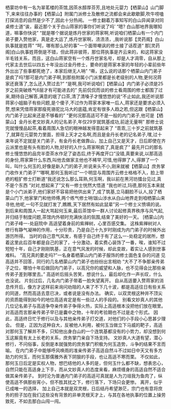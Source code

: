栖蒙坊中有一名为翠茗楼的茶馆,因茶水醇厚芬芳,且地处元婴力【栖蒙山】山门脚下,来来往往办事的【栖蒙山】附属门派修士及散修之流都会来此歇歇脚,吹牛唠嗑打探消息的自然是少不了,因此十分热闹。
一修士翻着万事知写的白山异闻录对同桌修士道“诶，最近那个关于白山蒋家的事你们听说了吗’
“嗯? 白山那地界我哪知道，嘛事你快说”
“就是哪个据说是炼丹世家的蒋家啊,听说咱们栖蒙山有一个内门弟子要入赘他家，真是走大运了,炼丹世家啊，渍渍渍，,我听说那【灵药阁】白山执事就是姓蒋”
“呵，哪有那么好的事”一个面带嘲讽的修士接了话茬道“ 那[灵药阁]白山执事姓蒋倒是不错，但此蒋非彼蒋，那位蒋执事是齐云来的，和这蒋家没半毛钱关系，而且，这白山蒋家空有一个炼丹世家名号，却是人才凋零，自从那上代家主去世后以四五十年没出过金丹修士，要命的是蒋家本家的年轻的小辈前些年外出出了些事都死绝了，本家后继无人呐”
“嘶，这么说的话那个栖蒙山内门弟子是疯了吗?那可是内门弟子啊,到那些附属小门派里都是长老级别的人物,更何况蒋家还衰落了,怎么还入赘过去?”
“是啊,我可听说咱们【栖蒙山】内门弟子必须是25岁之前突破练气6层才有可能进去的”
先前侃侃而谈的修士看周围的修士都围了过来,期待自己解答,满意的珉了口茶,清了清嗓子才慢悠悠的说“不止如此,我还听说那蒋家小姐脑子有些问题,是个傻子,不过作为蒋家本家唯一后人,蒋家还是要求必须入赘,想来凭借蒋家那瘦死骆驼比马大的底蕴,肯定有很多人趋之若,但这跟【栖蒙山】内门弟子比起来还是不够看的”
“更何况那高适可不是一般的内门弟子,他可是【栖蒙山】金丹长老文妙真人的记名弟子,年仅29岁就筑基成功,前途无量啊”
那修士说完就慢慢品起茶,看着周围人急切的眼神越发得意起来了
“乖乖,三十岁之前就筑基了,就算在元婴势力里面，担得上天才之名啊,而且是金丹长老的记名弟子,嘿,过十来年说不定就是关门弟子，有金丹长老做靠山，加上自己又是天才，日后即使在齐云派里也是有头有脸的人物,好好的入什么蒋家啊疯了,真是疯了”
最先开口的那名修士慢悠悠的品完半壶茶水作足了姿态后,终于再度开口“没错,真要来说,以那高适的身份,蒋家算什么东西,叫他去做家主他也不稀罕,可惜,他得罪了人,得罪了一个叫，叫什么何玉的,好像是新入门的弟子,听说来头不小,刚来就被【栖蒙山】庶务掌门收作关门弟子”“哪啊,那何玉我听过”一个明显与周围齐云修士格格不入，脸上带疤的粗犷修士打断道“我还说怎么那么耳熟,何玉啊，我以前在黑河坊擂台见过,真不是个东西
“对对,想起来了”又有一修士恍然大悟道
“我也听过,玛德,那何玉本来就是个小门派弟子,他们家好不容易把他供出来了,成了筑基,立马翻脸不认人,投了栖蒙山门下,他家掌门和他师傅,两个练气修士呐!跋山涉水从白山地界走到咱栖蒙山来寻他,他呢,一句不见就打发了,瞧瞧,天下居然有如此鼠辈”另一个修士义愤填的说。
到后来和周围人一起大骂起何玉来,最后茶馆中一群人讨论起修真界秩序与风气起,并归结于制度问题,茶馆内外顿时充满快活的氛围,结束了美好的一天。
[栖蒙山]内门弟子峰一-处庭院中
高适望着身前的紫禅树，心里百感交集。
这株紫禅树对人修行有静气凝神的作用，十分珍贵，乃是自己十九岁时刚成为内门弟子的时候外出游历所得。
当时的自己意气风发，有感于自己终于有了这么一-处稳定的居所，想着这里此后百年都是自己的家了，十分激动，着实费心装饰了一番，唉，谁知不过短短十年，自己才刚刚筑基，正在意气风发的时候，却此变故，着实让人感到世事难料。
“高兄真的要走吗?”一名身着栖蒙山内门弟子服饰的修士面色复杂的问道
见高适并不回答，同行的几名栖蒙山内门弟子也纷纷出言相劝
“大不了不争那亲传弟子之位，哪怕十年后做回内门弟子，以高兄你的威望和人脉，也不见得会比那些亲传弟子差到哪里去。”
高适听后摇头苦笑，想说什么，最后却化作一声长叹，什么也没说。
片刻过后，几名内门弟子带着一脸失望离开。
自从高适要入赘蒋家的消息传开后，像方才这样前来询问劝阻的人来了不下几十波，都是高适往日有些关系的同道，然而高适去意已决，或者说是没有办法。
确实，以双灵根这种并不顶尖的资质能得到如今的地位高适肯定是有一些过人的手段的。
别看文妙真人的其他几位记名弟子与高适争夺亲传弟子争得火热，实际上高适根本没把他们放在眼里。
对高适而言那亲传弟子早已是囊中之物，十年的考验期也不过是走个形式。
因此，高适终日忙于修行以及与其他亲传弟子打交道，对他们的小手段小心思甚少理会。
但是，正因为这种自大，反被他人利用，被何玉当做立下马威的靶子，高适对那何玉了解并不多，只知他出身白山的一个连筑基都没有的小势力，却没想到何玉这厮竟有太上长老的关系，庶务掌门亲自下场支持。
文妙真人大道有望，潜心修行，不问俗事，反倒是本就强势的庶务掌门积极为何玉造势，斗争的结果不言而喻。
在内门弟子中能够呼风唤雨的准亲传弟子高适自然斗不过如日中天又有多方助力的何玉，而何玉那儒雅外表下阴狠的手段，也让高适不寒而栗。
不仅如此，那何玉日后定是实权人物，想巴结他的人多的是，但何玉什么都不缺，想表忠心，自然只能在高适身上下手，而从文妙真人的态度来看，麻烦缠身的高适自然不适合做其亲传弟子。
到时沦为普通内门弟子的高适可真就是人为刀俎我为鱼肉了，纵使高适不俱那些宵小，但不胜其扰之下，修行落下，下场只会更惨。
离开，似乎已成唯一的选择， 加上自己本就是双灵根，日后结丹希望渺茫，宗门也有意将庶务的担子加在我们这些没有背景的非单灵根天才上，与其在各地执事的位置上操劳致死，不如去那白山闯一闯。